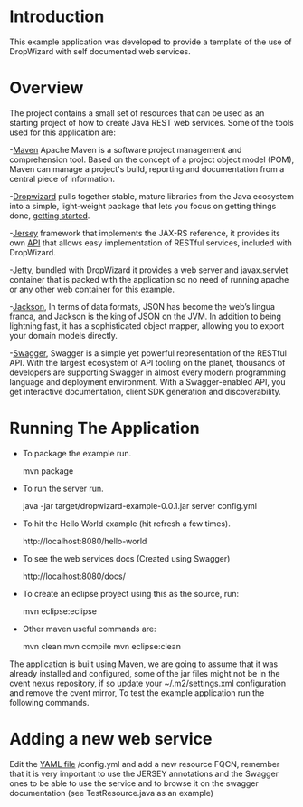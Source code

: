 # Introduction

This example application was developed to provide a template of the use of DropWizard with self documented web services.

# Overview

The project contains a small set of resources that can be used as an starting project of how to create Java REST web services. Some of the tools used for this application are:

-[Maven](http://maven.apache.org/) Apache Maven is a software project management and comprehension tool. Based on the concept of a project object model (POM), Maven can manage a project's build, reporting and documentation from a central piece of information.

-[Dropwizard](http://gunshowcomic.com/comics/20100528.gif) pulls together stable, mature libraries from the Java ecosystem into a simple, light-weight package that lets you focus on getting things done, [getting started](http://www.dropwizard.io/getting-started.html).

-[Jersey](https://jersey.java.net/) framework that implements the JAX-RS reference, it provides its own [API](https://jersey.java.net/apidocs/latest/jersey/index.html) that allows easy implementation of RESTful services, included with DropWizard.

-[Jetty](http://www.eclipse.org/jetty/), bundled with DropWizard it provides a web server and javax.servlet container that is packed with the application so no need of running apache or any other web container for this example.

-[Jackson](https://github.com/FasterXML/jackson), In terms of data formats, JSON has become the web’s lingua franca, and Jackson is the king of JSON on the JVM. In addition to being lightning fast, it has a sophisticated object mapper, allowing you to export your domain models directly.

-[Swagger](http://swagger.io/), Swagger is a simple yet powerful representation of the RESTful API. With the largest ecosystem of API tooling on the planet, thousands of developers are supporting Swagger in almost every modern programming language and deployment environment. With a Swagger-enabled API, you get interactive documentation, client SDK generation and discoverability.

# Running The Application

* To package the example run.

	mvn package


* To run the server run.

	java -jar target/dropwizard-example-0.0.1.jar server config.yml


* To hit the Hello World example (hit refresh a few times).

	http://localhost:8080/hello-world
	
	
* To see the web services docs (Created using Swagger)

	http://localhost:8080/docs/


* To create an eclipse proyect using this as the source, run:

	mvn eclipse:eclipse

	
* Other maven useful commands are:
 
	mvn clean
	mvn compile
	mvn eclipse:clean
	

The application is built using Maven, we are going to assume that it was already installed and configured, some of the jar files might not be in the cvent nexus repository, if so update your ~/.m2/settings.xml configuration and remove the cvent mirror, To test the example application run the following commands.	

# Adding a new web service

Edit the [YAML file](http://symfony.com/doc/current/components/yaml/yaml_format.html) /config.yml and add a new resource FQCN, remember that it is very important to use the JERSEY annotations and the Swagger ones to be able to use the service and to browse it on the swagger documentation (see TestResource.java as an example) 

